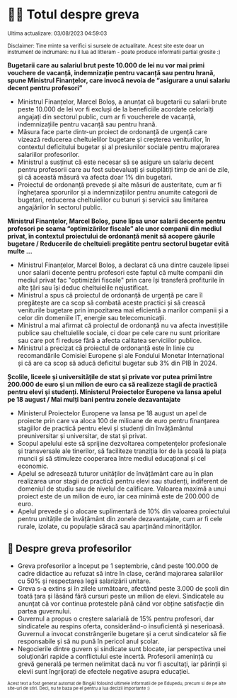 # 👩‍🏫 Totul despre greva
<sub>Ultima actualizare: 03/08/2023 04:59:03</sub>

<sub>Disclaimer: Tine minte sa verifici si sursele de actualitate. Acest site este doar un instrument de indrumare: nu il lua ad litteram - poate produce informatii partial gresite :)</sub>

**Bugetarii care au salariul brut peste 10.000 de lei nu vor mai primi vouchere de vacanță, indemnizație pentru vacanță sau pentru hrană, spune Ministrul Finanțelor, care invocă nevoia de “asigurare a unui salariu decent pentru profesori”**
- Ministrul Finanțelor, Marcel Boloș, a anunțat că bugetarii cu salarii brute peste 10.000 de lei vor fi excluși de la beneficiile acordate celorlalți angajați din sectorul public, cum ar fi voucherele de vacanță, indemnizațiile pentru vacanță sau pentru hrană.
- Măsura face parte dintr-un proiect de ordonanță de urgență care vizează reducerea cheltuielilor bugetare și creșterea veniturilor, în contextul deficitului bugetar și al presiunilor sociale pentru majorarea salariilor profesorilor.
- Ministrul a susținut că este necesar să se asigure un salariu decent pentru profesorii care au fost subevaluați și subplătiți timp de ani de zile, și că această măsură va afecta doar 1% din bugetari.
- Proiectul de ordonanță prevede și alte măsuri de austeritate, cum ar fi înghețarea sporurilor și a indemnizațiilor pentru anumite categorii de bugetari, reducerea cheltuielilor cu bunuri și servicii sau limitarea angajărilor în sectorul public.

**Ministrul Finanțelor, Marcel Boloș, pune lipsa unor salarii decente pentru profesori pe seama “optimizărilor fiscale” ale unor companii din mediul privat, în contextul proiectului de ordonanță menit să acopere găurile bugetare / Reducerile de cheltuieli pregătite pentru sectorul bugetar evită multe ...**
- Ministrul Finanțelor, Marcel Boloș, a declarat că una dintre cauzele lipsei unor salarii decente pentru profesori este faptul că multe companii din mediul privat fac "optimizări fiscale" prin care își transferă profiturile în alte țări sau își deduc cheltuielile nejustificat.
- Ministrul a spus că proiectul de ordonanță de urgență pe care îl pregătește are ca scop să combată aceste practici și să crească veniturile bugetare prin impozitarea mai eficientă a marilor companii și a celor din domeniile IT, energie sau telecomunicații.
- Ministrul a mai afirmat că proiectul de ordonanță nu va afecta investițiile publice sau cheltuielile sociale, ci doar pe cele care nu sunt prioritare sau care pot fi reduse fără a afecta calitatea serviciilor publice.
- Ministrul a precizat că proiectul de ordonanță este în linie cu recomandările Comisiei Europene și ale Fondului Monetar Internațional și că are ca scop să aducă deficitul bugetar sub 3% din PIB în 2024.

**Școlile, liceele și universitățile de stat și private vor putea primi între 200.000 de euro și un milion de euro ca să realizeze stagii de practică pentru elevi și studenți. Ministerul Proiectelor Europene va lansa apelul pe 18 august / Mai mulți bani pentru zonele dezavantajate**
- Ministerul Proiectelor Europene va lansa pe 18 august un apel de proiecte prin care va aloca 100 de milioane de euro pentru finanțarea stagiilor de practică pentru elevi și studenți din învățământul preuniversitar și universitar, de stat și privat.
- Scopul apelului este să sprijine dezvoltarea competențelor profesionale și transversale ale tinerilor, să faciliteze tranziția lor de la școală la piața muncii și să stimuleze cooperarea între mediul educațional și cel economic.
- Apelul se adresează tuturor unităților de învățământ care au în plan realizarea unor stagii de practică pentru elevi sau studenți, indiferent de domeniul de studiu sau de nivelul de calificare. Valoarea maximă a unui proiect este de un milion de euro, iar cea minimă este de 200.000 de euro.
- Apelul prevede și o alocare suplimentară de 10% din valoarea proiectului pentru unitățile de învățământ din zonele dezavantajate, cum ar fi cele rurale, izolate, cu populație săracă sau aparținând minorităților.

## 🏫 Despre greva profesorilor
- Greva profesorilor a început pe 1 septembrie, când peste 100.000 de cadre didactice au refuzat să intre în clase, cerând majorarea salariilor cu 50% și respectarea legii salarizării unitare.
- Greva s-a extins și în zilele următoare, afectând peste 3.000 de școli din toată țara și lăsând fără cursuri peste un milion de elevi. Sindicatele au anunțat că vor continua protestele până când vor obține satisfacție din partea guvernului.
- Guvernul a propus o creștere salarială de 15% pentru profesori, dar sindicatele au respins oferta, considerând-o insuficientă și neserioasă. Guvernul a invocat constrângerile bugetare și a cerut sindicatelor să fie responsabile și să nu pună în pericol anul școlar.
- Negocierile dintre guvern și sindicate sunt blocate, iar perspectiva unei soluționări rapide a conflictului este incertă. Profesorii amenință cu grevă generală pe termen nelimitat dacă nu vor fi ascultați, iar părinții și elevii sunt îngrijorați de efectele negative asupra educației.


<sub><sub>Acest text a fost generat automat de BingAI folosind ultimele informatii de pe Edupedu, precum si de pe alte site-uri de stiri. Deci, nu te baza pe el pentru a lua decizii importante :)</sub></sub>